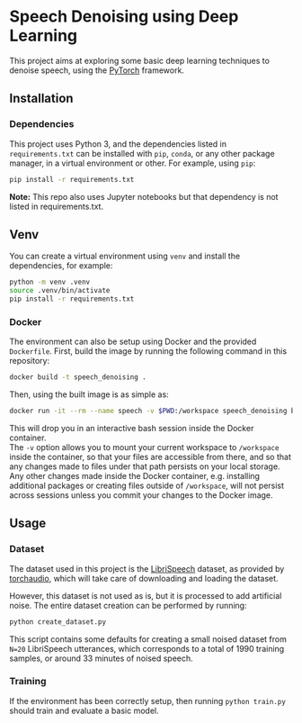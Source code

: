 # Speech Denoising using Deep Learning

This project aims at exploring some basic deep learning techniques to denoise speech,
using the [PyTorch](https://pytorch.org/) framework.

## Installation

### Dependencies

This project uses Python 3, and the dependencies listed in `requirements.txt` can
be installed with `pip`, `conda`, or any other package manager, in a virtual environment
or other. For example, using `pip`:
```bash
pip install -r requirements.txt
```

**Note:** This repo also uses Jupyter notebooks but that dependency is not
listed in requirements.txt.

## Venv

You can create a virtual environment using `venv` and install the dependencies, for example:
```bash
python -m venv .venv
source .venv/bin/activate
pip install -r requirements.txt
```

### Docker

The environment can also be setup using Docker and the provided `Dockerfile`.
First, build the image by running the following command in this repository:
```bash
docker build -t speech_denoising .
```

Then, using the built image is as simple as:
```bash
docker run -it --rm --name speech -v $PWD:/workspace speech_denoising bash
```

This will drop you in an interactive bash session inside the Docker container.\
The `-v` option allows you to mount your current workspace to `/workspace`
inside the container, so that your files are accessible from there, and so that any
changes made to files under that path persists on your local storage. Any other changes
made inside the Docker container, e.g. installing additional packages or creating files
outside of `/workspace`, will not persist across sessions unless you commit your changes
to the Docker image.


## Usage

### Dataset

The dataset used in this project is the [LibriSpeech](https://www.openslr.org/12/) dataset,
as provided by [torchaudio](https://pytorch.org/audio/stable/_modules/torchaudio/datasets/librispeech.html),
which will take care of downloading and loading the dataset.

However, this dataset is not used as is, but it is processed to add artificial noise.
The entire dataset creation can be performed by running:
```bash
python create_dataset.py
```
This script contains some defaults for creating a small noised dataset from `N=20` LibriSpeech
utterances, which corresponds to a total of 1990 training samples, or around 33 minutes of noised
speech.

### Training

If the environment has been correctly setup, then running `python train.py` should
train and evaluate a basic model.
